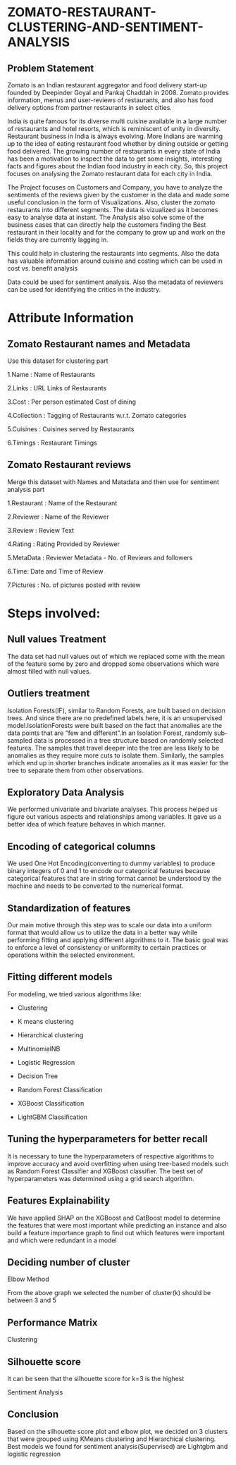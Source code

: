 # ZOMATO-RESTAURANT-CLUSTERING-AND-SENTIMENT-ANALYSIS

## Problem Statement

Zomato is an Indian restaurant aggregator and food delivery start-up founded by Deepinder Goyal and Pankaj Chaddah in 2008. Zomato provides information, menus and user-reviews of restaurants, and also has food delivery options from partner restaurants in select cities.

India is quite famous for its diverse multi cuisine available in a large number of restaurants and hotel resorts, which is reminiscent of unity in diversity. Restaurant business in India is always evolving. More Indians are warming up to the idea of eating restaurant food whether by dining outside or getting food delivered. The growing number of restaurants in every state of India has been a motivation to inspect the data to get some insights, interesting facts and figures about the Indian food industry in each city. So, this project focuses on analysing the Zomato restaurant data for each city in India.

The Project focuses on Customers and Company, you have to analyze the sentiments of the reviews given by the customer in the data and made some useful conclusion in the form of Visualizations. Also, cluster the zomato restaurants into different segments. The data is vizualized as it becomes easy to analyse data at instant. The Analysis also solve some of the business cases that can directly help the customers finding the Best restaurant in their locality and for the company to grow up and work on the fields they are currently lagging in.

This could help in clustering the restaurants into segments. Also the data has valuable information around cuisine and costing which can be used in cost vs. benefit analysis

Data could be used for sentiment analysis. Also the metadata of reviewers can be used for identifying the critics in the industry.

# Attribute Information

## Zomato Restaurant names and Metadata

Use this dataset for clustering part

1.Name : Name of Restaurants

2.Links : URL Links of Restaurants

3.Cost : Per person estimated Cost of dining

4.Collection : Tagging of Restaurants w.r.t. Zomato categories

5.Cuisines : Cuisines served by Restaurants

6.Timings : Restaurant Timings

## Zomato Restaurant reviews

Merge this dataset with Names and Matadata and then use for sentiment analysis part

1.Restaurant : Name of the Restaurant

2.Reviewer : Name of the Reviewer

3.Review : Review Text

4.Rating : Rating Provided by Reviewer

5.MetaData : Reviewer Metadata - No. of Reviews and followers

6.Time: Date and Time of Review

7.Pictures : No. of pictures posted with review

# Steps involved:

## Null values Treatment

The data set had null values out of which we replaced some with the mean of the feature some by zero and dropped some observations which were almost filled with null values.

## Outliers treatment

Isolation Forests(IF), similar to Random Forests, are built based on decision trees. And since there are no predefined labels here, it is an unsupervised model.IsolationForests were built based on the fact that anomalies are the data points that are “few and different”.In an Isolation Forest, randomly sub-sampled data is processed in a tree structure based on randomly selected features. The samples that travel deeper into the tree are less likely to be anomalies as they require more cuts to isolate them. Similarly, the samples which end up in shorter branches indicate anomalies as it was easier for the tree to separate them from other observations.

## Exploratory Data Analysis

We performed univariate and bivariate analyses. This process helped us figure out various aspects and relationships among variables. It gave us a better idea of which feature behaves in which manner.

## Encoding of categorical columns

We used One Hot Encoding(converting to dummy variables) to produce binary integers of 0 and 1 to encode our categorical features because categorical features that are in string format cannot be understood by the machine and needs to be converted to the numerical format.

## Standardization of features

Our main motive through this step was to scale our data into a uniform format that would allow us to utilize the data in a better way while performing fitting and applying different algorithms to it. The basic goal was to enforce a level of consistency or uniformity to certain practices or operations within the selected environment.

## Fitting different models

For modeling, we tried various algorithms like:

* Clustering

* K means clustering

* Hierarchical clustering

* MultinomialNB

* Logistic Regression

* Decision Tree

* Random Forest Classification

* XGBoost Classification

* LightGBM Classification

## Tuning the hyperparameters for better recall

It is necessary to tune the hyperparameters of respective algorithms to improve accuracy and avoid overfitting when using tree-based models such as Random Forest Classifier and XGBoost classifier. The best set of hyperparameters was determined using a grid search algorithm.

## Features Explainability

We have applied SHAP on the XGBoost and CatBoost model to determine the features that were most important while predicting an instance and also build a feature importance graph to find out which features were important and which were redundant in a model

## Deciding number of cluster

Elbow Method 

From the above graph we selected the number of cluster(k) should be between 3 and 5

## Performance Matrix

Clustering

## Silhouette score 

It can be seen that the silhouette score for k=3 is the highest

Sentiment Analysis




## Conclusion

Based on the silhouette score plot and elbow plot, we decided on 3 clusters that were grouped using KMeans clustering and Hierarchical clustering.
Best models we found for sentiment analysis(Supervised) are Lightgbm and logistic regression



